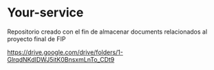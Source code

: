 # Your-service
Repositorio creado con el fin de almacenar documents relacionados al proyecto final de FIP

https://drive.google.com/drive/folders/1-GlrqdNKdIDWJ5itK0BnsxmLnTo_CDt9

